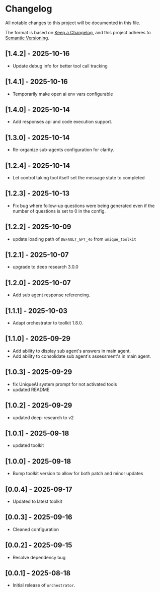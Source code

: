 # Changelog

All notable changes to this project will be documented in this file.

The format is based on [Keep a Changelog](https://keepachangelog.com/en/1.0.0/), 
and this project adheres to [Semantic Versioning](https://semver.org/spec/v2.0.0.html).

## [1.4.2] - 2025-10-16
- Update debug info for better tool call tracking

## [1.4.1] - 2025-10-16
- Temporarily make open ai env vars configurable

## [1.4.0] - 2025-10-14
- Add responses api and code execution support.

## [1.3.0] - 2025-10-14
- Re-organize sub-agents configuration for clarity.

## [1.2.4] - 2025-10-14
- Let control taking tool itself set the message state to completed

## [1.2.3] - 2025-10-13
- Fix bug where follow-up questions were being generated even if the number of questions is set to 0 in the config.

## [1.2.2] - 2025-10-09
- update loading path of `DEFAULT_GPT_4o` from `unique_toolkit`

## [1.2.1] - 2025-10-07
- upgrade to deep research 3.0.0

## [1.2.0] - 2025-10-07
- Add sub agent response referencing.

## [1.1.1] - 2025-10-03
- Adapt orchestrator to toolkit 1.8.0.

## [1.1.0] - 2025-09-29
- Add ability to display sub agent's answers in main agent.
- Add ability to consolidate sub agent's assessment's in main agent.

## [1.0.3] - 2025-09-29
- fix UniqueAI system prompt for not activated tools
- updated README

## [1.0.2] - 2025-09-29
- updated deep-research to v2

## [1.0.1] - 2025-09-18
- updated toolkit

## [1.0.0] - 2025-09-18
- Bump toolkit version to allow for both patch and minor updates 

## [0.0.4] - 2025-09-17
- Updated to latest toolkit

## [0.0.3] - 2025-09-16
- Cleaned configuration

## [0.0.2] - 2025-09-15
- Resolve dependency bug

## [0.0.1] - 2025-08-18
- Initial release of `orchestrator`.
